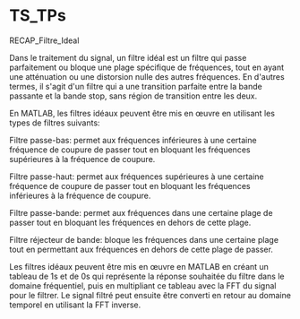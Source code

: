 # TS_TPs

RECAP_Filtre_Ideal

Dans le traitement du signal, un filtre idéal est un filtre qui passe parfaitement ou bloque une plage spécifique de fréquences, tout en ayant une atténuation ou une distorsion nulle des autres fréquences. En d'autres termes, il s'agit d'un filtre qui a une transition parfaite entre la bande passante et la bande stop, sans région de transition entre les deux.

En MATLAB, les filtres idéaux peuvent être mis en œuvre en utilisant les types de filtres suivants:

Filtre passe-bas: permet aux fréquences inférieures à une certaine fréquence de coupure de passer tout en bloquant les fréquences supérieures à la fréquence de coupure.

Filtre passe-haut: permet aux fréquences supérieures à une certaine fréquence de coupure de passer tout en bloquant les fréquences inférieures à la fréquence de coupure.

Filtre passe-bande: permet aux fréquences dans une certaine plage de passer tout en bloquant les fréquences en dehors de cette plage.

Filtre réjecteur de bande: bloque les fréquences dans une certaine plage tout en permettant aux fréquences en dehors de cette plage de passer.

Les filtres idéaux peuvent être mis en œuvre en MATLAB en créant un tableau de 1s et de 0s qui représente la réponse souhaitée du filtre dans le domaine fréquentiel, puis en multipliant ce tableau avec la FFT du signal pour le filtrer. Le signal filtré peut ensuite être converti en retour au domaine temporel en utilisant la FFT inverse.
